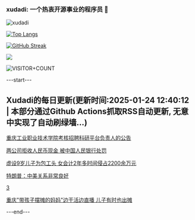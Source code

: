 ### xudadi: 一个热衷开源事业的程序员 👋

![xudadi](https://github-readme-stats-git-masterorgs-github-readme-stats-team.vercel.app/api?username=xudadi)

[![Top Langs](https://github-readme-stats.vercel.app/api/top-langs/?username=xudadi)](https://github.com/anuraghazra/github-readme-stats)

[![GitHub Streak](https://streak-stats.demolab.com?user=xudadi&locale=zh_Hans)](https://git.io/streak-stats)

![](https://raw.githubusercontent.com/xudadi/xudadi/main/assets/github-contribution-grid-snake.svg)

![VISITOR+COUNT](https://komarev.com/ghpvc/?username=xudadi&label=VISITOR+COUNT)


---start---

## Xudadi的每日更新(更新时间:2025-01-24 12:40:12 | 本部分通过Github Actions抓取RSS自动更新, 无意中实现了自动刷绿墙...)

[重庆工业职业技术学院考核招聘科研平台负责人的公告](https://www.gongkaoleida.com/article/2275092)

[两公司拒收人民币现金 被中国人民银行处罚](https://m.163.com/news/article/JMJSDB7G0519DFFO.html)

[虚设9岁儿子为包工头 女会计2年多时间侵占2200余万元](https://m.163.com/news/article/JMLAQRM60001899O.html)

[特朗普：中美关系非常良好](https://m.163.com/news/article/JMLD6NBP0001899O.html)

[3](https://m.163.com/touch/news/sub/domestic)

[重庆"带孩子摆摊的妈妈"边干活边直播 儿子有时也出摊](https://m.163.com/news/article/JMJF1KLR051492T3.html)

---end---
